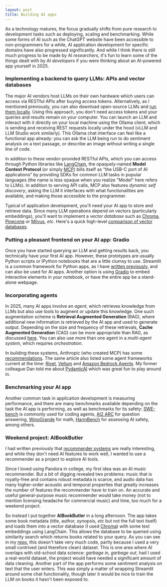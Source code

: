 ```yaml
---
layout: post
title: Building AI apps
---
```


As a technology matures, the focus gradually shifts from pure research to development tasks such as deploying, scaling and benchmarking. While some forms of AI such as the ChatGPT website have been accessible to non-programmers for a while, AI application development for specific domains have also progressed significantly. And while I think there is still much progress to be made by AI _researchers_, it's fun to learn some of the things dealt with by AI _developers_ if you were thinking about an AI-powered app yourself in 2025.

### Implementing a backend to query LLMs: APIs and vector databases

The major AI vendors host LLMs on their own hardware which users can access via RESTful APIs after buying access tokens. Alternatively, as I mentioned previously, you can also download open-source LLMs and [run them locally](https://ptvan.github.io/neural-networks/). Using this approach, you don't need access tokens and your queries and results remain on your computer. You can launch an LLM and interact with it directly on your local machine using the Ollama client, which is sending and receiving REST requests locally under the hood (vLLM and LLM Studio work similarly). This Ollama chat interface can feel like a functional app already: you can ask the LLM being run to do sentiment analysis on a text passage, or describe an image without writing a single line of code.

In addition to these vendor-provided RESTful APIs, which you can access through Python libraries like [LangChain](https://python.langchain.com/docs/introduction/), the opaquely-named **Model Context Protocol** (or simply [MCP](https://modelcontextprotocol.io/)) bills itself as "the USB-C port of AI applications" by providing SDKs for common LLM tasks in popular languages (the name is less opaque when you realize "Model" here refers to LLMs). In addition to serving API calls, MCP also features _dynamic self discovery_, asking the LLM it interfaces with what functionalities are available, and making those accessible to the programmer. 

Typical of application development, you'll need your AI app to store and retrieve data. Since many LLM operations depend on vectors (particularly embeddings), you'll want to implement a _vector database_ such as [Chroma](https://www.trychroma.com/), [Pinecone](https://www.pinecone.io/) or [Milvus](https://milvus.io/), _etc_. Here's a quick high-level [comparison of vector databases](https://medium.com/@EjiroOnose/vector-database-what-is-it-and-why-you-should-know-it-ae7e7dca82a4).

### Putting a pleasant frontend on your AI app: Gradio

Once you have started querying an LLM and getting results back, you technically have your first AI app. However, these prototypes are usually Python scripts or IPython notebooks that are a little clumsy to use. Streamlit is a common framework for Python apps, as I have [written previously](https://ptvan.github.io/Python-interactive-dataviz/), and can also be used for AI apps. Another option is using [Gradio](https://www.gradio.app/) to embed interactive elements in your notebook, or have the entire app be a stand-alone webpage.

### Incorporating agents

In 2025, many AI apps involve an _agent_, which retrieves knowledge from LLMs but also use tools to augment or update this knowledge. One such augmentation scheme is **Retrieval Augmented Generation** (RAG), where additional new information is retrieved by the AI app and used to generate output. Depending on the size and frequency of these retrievals, **Cache Augmented Generation** (CAG) can be more appropriate than RAG, as discussed [here](https://www.youtube.com/watch?v=HdafI0t3sEY). You can also use more than one agent in a _multi-agent system_, which requires _orchestration_. 

In building these systems, Anthropic (who created MCP) has some [recommendations](https://www.anthropic.com/engineering/building-effective-agents). The same article also listed some agent frameworks current at the time: [Rivet](https://rivet.ironcladapp.com), [Vellum](https://www.vellum.ai/) and [Amazon Bedrock Agents](https://aws.amazon.com/bedrock/agents/). My former colleague Dan told me about [PydanticAI](https://github.com/pydantic/pydantic-ai) which was great fun to play around in. 

### Benchmarking your AI app

Another common task in application development is measuring performance, and there are many benchmarks available depending on the task the AI app is performing, as well as benchmarks for its safety: [SWE-bench](https://github.com/SWE-bench/SWE-bench) is commonly used for coding agents, [AI2 ARC](https://huggingface.co/datasets/allenai/ai2_arc) for question answering, [WinoGrande](https://winogrande.allenai.org/) for math, [HarmBench](https://github.com/centerforaisafety/HarmBench) for assessing AI safety, among others.

### Weekend project: AIBookButler

I had written previously that [recommender systems](https://ptvan.github.io/recommender-systems/) are really interesting, and while they don't need AI features to work well, I wanted to use a recommender as a project to explore AI tools. 

Since I loved using Pandora in college, my first idea was an AI music recommender. But a bit of digging revealed two problems: music that is royalty-free and contains robust metadata is scarce, and audio data has many higher-order acoustic and temporal properties that greatly increases the number of features the recommender have to train on. An accurate and useful general-purpose music recommender would take money (not to mention licensing headache for commercial music) and time, too much for a weekend project.

So instead I put together **AIBookButler** in a long afternoon. The app takes some book metadata (title, author, synopsis, _etc_ but not the full text itself) and loads them into a vector database (I used [Chroma](https://python.langchain.com/docs/integrations/vectorstores/chroma/)) with some text embeddings using LangChain. This allows the database to be queried using similarity search which returns books related to your query. As you can see in my [repo](https://github.com/ptvan/AIBookButler), this doesn't take very much code, partly because I used a very small contrived (and therefore clean) dataset. This is one area where AI overlaps with old-school data science: _garbage in, garbage out_, had I used a real-world dataset, the project would have needed a significant amount of data cleaning. Another part of the app performs some sentiment analysis on text that the user enters. This was simply a matter of wrapping Streamlit around some chat functionality, though later it would be nice to train the LLM on books it hasn't been exposed to. 

